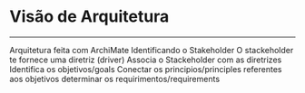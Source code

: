# Visão de Arquitetura
---
Arquitetura feita com ArchiMate
Identificando o Stakeholder
O stackeholder te fornece uma diretriz (driver)
Associa o Stackeholder com as diretrizes
Identifica os objetivos/goals
Conectar os principios/principles referentes aos objetivos
determinar os requirimentos/requirements